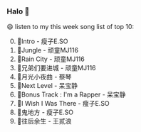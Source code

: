 

### Halo 👋

😄 listen to my this week song list of top 10:

0. 🌈Intro - 瘦子E.SO
1. 🌈Jungle - 顽童MJ116
2. 🌈Rain City - 顽童MJ116
3. 🌈兄弟们要进城 - 顽童MJ116
4. 🌈月光小夜曲 - 蔡琴
5. 🌈Next Level - 呆宝静
6. 🌈Bonus Track : I'm a Rapper - 呆宝静
7. 🌈I Wish I Was There - 瘦子E.SO
8. 🌈鬼地方 - 瘦子E.SO
9. 🌈往后余生 - 王贰浪

